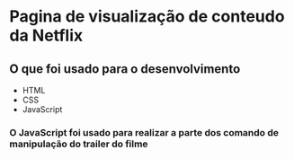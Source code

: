 # Pagina de visualização de conteudo da Netflix
## O que foi usado para o desenvolvimento
- HTML
- CSS
- JavaScript
### O JavaScript foi usado para realizar a parte dos comando de manipulação do trailer do filme
